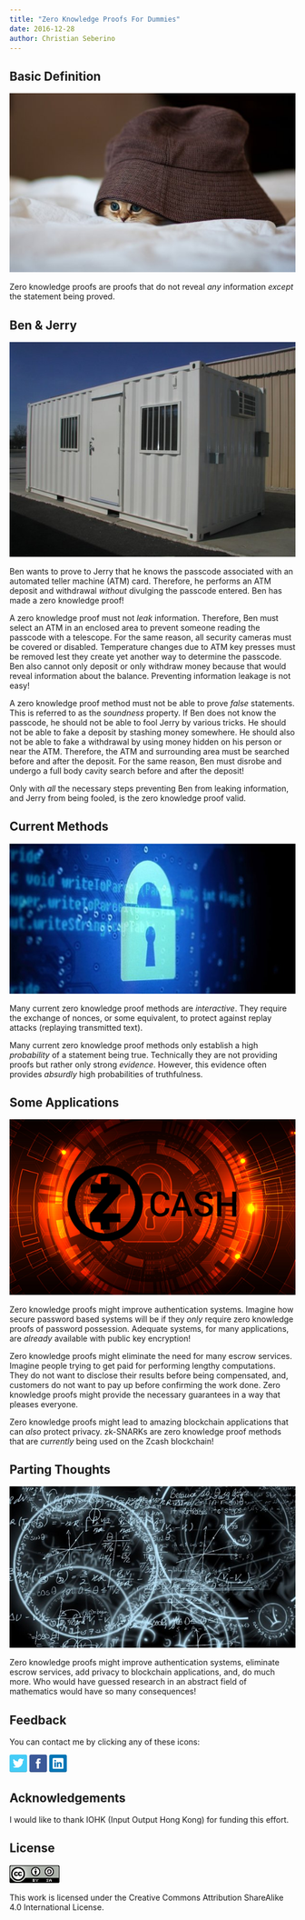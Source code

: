 ```yaml
---
title: "Zero Knowledge Proofs For Dummies"
date: 2016-12-28
author: Christian Seberino
---
```


## Basic Definition

![secrets](./f4b427bcd0.jpg)

Zero knowledge proofs are proofs that do not reveal *any* information *except* the statement being proved.

## Ben & Jerry

![container](./f4b94f376c.jpg)

Ben wants to prove to Jerry that he knows the passcode associated with an automated teller machine (ATM) card.  Therefore, he performs an ATM deposit and withdrawal *without* divulging the passcode entered.  Ben has made a zero knowledge proof!

A zero knowledge proof must not *leak* information.  Therefore, Ben must select an ATM in an enclosed area to prevent someone reading the passcode with a telescope.  For the same reason, all security cameras must be covered or disabled.  Temperature changes due to ATM key presses must be removed lest they create yet another way to determine the passcode.  Ben also cannot only deposit or only withdraw money because that would reveal information about the balance.  Preventing information leakage is not easy!

A zero knowledge proof method must not be able to prove *false* statements.  This is referred to as the *soundness* property.  If Ben does not know the passcode, he should not be able to fool Jerry by various tricks.  He should not be able to fake a deposit by stashing money somewhere.  He should also not be able to fake a withdrawal by using  money hidden on his person or near the ATM.  Therefore, the ATM and surrounding area must be searched before and after the deposit.  For the same reason, Ben must disrobe and undergo a full body cavity search before and after the deposit!

Only with *all* the necessary steps preventing Ben from leaking information, and Jerry from being fooled, is the zero knowledge proof valid.

## Current Methods

![security](./f4bd3259eb.jpg)

Many current zero knowledge proof methods are *interactive*.  They require the exchange of nonces, or some equivalent, to protect against replay attacks (replaying transmitted text).

Many current zero knowledge proof methods only establish a high *probability* of a statement being true.  Technically they are not providing proofs but rather only strong *evidence*.  However, this evidence often provides *absurdly* high probabilities of truthfulness.

## Some Applications

![zcash](./f4a994feea.png)

Zero knowledge proofs might improve authentication systems.  Imagine how secure password based systems will be if they *only* require zero knowledge proofs of password possession.  Adequate systems, for many applications, are *already* available  with public key encryption!

Zero knowledge proofs might eliminate the need for many escrow services.  Imagine people trying to get paid for performing  lengthy  computations.  They do not want to disclose their results before being compensated, and, customers do not want to pay up before confirming the work done.  Zero knowledge proofs might provide the necessary guarantees in a way that pleases everyone.

Zero knowledge proofs might lead to amazing blockchain applications that can *also* protect privacy.  zk-SNARKs are zero knowledge proof methods that are *currently* being used on the Zcash blockchain!

## Parting Thoughts

![math](./f4c9f917bf.jpg)

Zero knowledge proofs might improve authentication systems, eliminate escrow services, add privacy to blockchain applications, and, do much more.  Who would have guessed research in an abstract field of mathematics would have so many consequences!

## Feedback

You can contact me by clicking any of these icons:

[![twitter](./fcbc8685c1.png)](https://twitter.com/chris_seberino) [![facebook](./fcbc627df9.png)](https://www.facebook.com/cseberino) [![linkedin](./fcbcf09c9e.png)](https://www.linkedin.com/in/christian-seberino-776897110)

## Acknowledgements

I would like to thank IOHK (Input Output Hong Kong) for funding this effort.

## License

![license](./88x31.png)

This work is licensed under the Creative Commons Attribution ShareAlike 4.0 International License.
